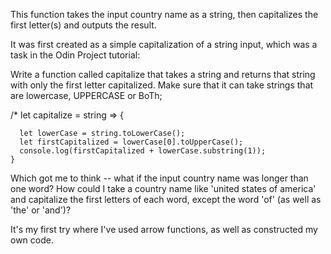 This function takes the input country name as a string, then capitalizes the first letter(s) and outputs the result.

It was first created as a simple capitalization of a string input, which was a task in the Odin Project tutorial:

Write a function called capitalize that takes a string and returns that string with only the first letter capitalized. Make sure that it can take strings that are lowercase, UPPERCASE or BoTh;

   /* let capitalize = string => {
     
      let lowerCase = string.toLowerCase();
      let firstCapitalized = lowerCase[0].toUpperCase();
      console.log(firstCapitalized + lowerCase.substring(1));
    }

Which got me to think -- what if the input country name was longer than one word? How could I take a country name like 'united states of america' and capitalize the first letters of each word, except the word 'of' (as well as 'the' or 'and')?

It's my first try where I've used arrow functions, as well as constructed my own code.
